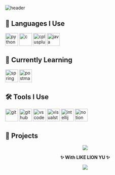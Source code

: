 ![header](https://capsule-render.vercel.app/api?type=venom&color=auto&height=300&section=header&text=KDW%20World&fontSize=90)

## 🌟 Languages I Use
<p align="left">
  <img src="https://cdn.jsdelivr.net/gh/devicons/devicon/icons/python/python-original.svg" height="40" alt="python"/>
  <img src="https://cdn.jsdelivr.net/gh/devicons/devicon/icons/c/c-original.svg" height="40" alt="c"/>
  <img src="https://cdn.jsdelivr.net/gh/devicons/devicon/icons/cplusplus/cplusplus-original.svg" height="40" alt="cplusplus"/>
  <img src="https://cdn.jsdelivr.net/gh/devicons/devicon/icons/java/java-original.svg" height="40" alt="java"/>
</p>

## 📖 Currently Learning
<p align="left">
  <img src="https://cdn.jsdelivr.net/gh/devicons/devicon/icons/spring/spring-original.svg" height="40" alt="spring"/>
  <img src="https://cdn.jsdelivr.net/gh/devicons/devicon/icons/postman/postman-original.svg" height="40" alt="postman"/>
</p>

## 🛠️ Tools I Use
<p align="left">
  <img src="https://cdn.jsdelivr.net/gh/devicons/devicon/icons/git/git-original.svg" height="40" alt="git"/>
  <img src="https://cdn.jsdelivr.net/gh/devicons/devicon/icons/github/github-original.svg" height="40" alt="github"/>
  <img src="https://cdn.jsdelivr.net/gh/devicons/devicon/icons/vscode/vscode-original.svg" height="40" alt="vscode"/>
  <img src="https://cdn.jsdelivr.net/gh/devicons/devicon/icons/visualstudio/visualstudio-plain.svg" height="40" alt="visualstudio"/>
  <img src="https://cdn.jsdelivr.net/gh/devicons/devicon/icons/intellij/intellij-original.svg" height="40" alt="intellij"/>
  <img src="https://cdn.jsdelivr.net/gh/devicons/devicon/icons/notion/notion-original.svg" height="40" alt="notion"/>
</p>

## 🚧 Projects
<p align="center">
  <img src="https://img.shields.io/badge/Coming_Soon-FFDD57?style=for-the-badge&logo=hourglass-start&logoColor=black"/>
</p>

<p align="center">
  <strong>✨ With LIKE LION YU ✨</strong>
</p>


</p>
<p align="center">
  <a href="https://github.com/anuraghazra/github-readme-stats">
    <img src="https://github-readme-stats.vercel.app/api/top-langs/?username=KDWorld81&layout=compact&theme=tokyonight" />
  </a>
</p>
